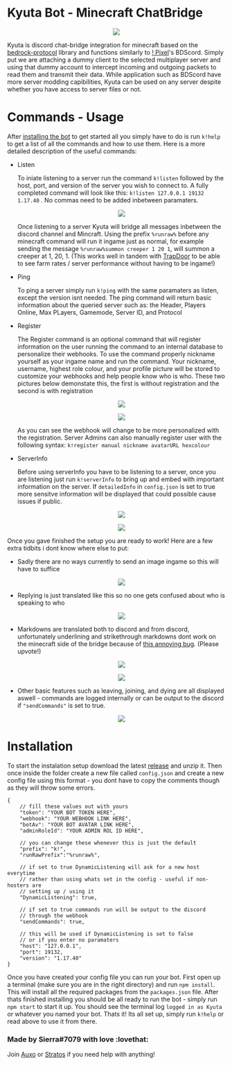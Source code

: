 # Kyuta Bot - Minecraft ChatBridge

<p align="center">
    <img src="https://cdn.discordapp.com/attachments/961825797281284137/995834807382704249/Overview.png?size=4096">
</p>


Kyuta is discord chat-bridge integration for minecraft based on the [bedrock-protocol](https://github.com/PrismarineJS/bedrock-protocol) library and functions similarly to [! Pixel](https://github.com/0x506978656c)'s BDScord. Simply put we are attaching a dummy client to the selected multiplayer server and using that dummy account to intercept incoming and outgoing packets to read them and transmit their data. While application such as BDScord have more server modding capibilities, Kyuta can be used on any server despite whether you have access to server files or not.


# Commands - Usage
After [installing the bot](https://github.com/Sierrawastaken/kyuta-bot#installation) to get started all you simply have to do is run `k!help` to get a list of all the commands and how to use them. Here is a more detailed description of the useful commands:
* Listen
    
    To iniate listening to a server run the command `k!listen` followed by the host, port, and version of the server you wish to connect to. A fully completed command will look like this: `k!listen 127.0.0.1 19132 1.17.40` . No commas need to be added inbetween paramaters.
    
    <p align="center">
        <img src="https://cdn.discordapp.com/attachments/961825797281284137/995835228394360832/unknown.png?size=4096">
    </p>

    Once listening to a server Kyuta will bridge all messages inbetween the discord channel and Mincraft. Using the prefix `%runraw%` before any minecraft command will run it ingame just as normal, for example sending the message `%runraw%summon creeper 1 20 1`, will summon a creeper at 1, 20, 1. (This works well in tandem with [TrapDoor](https://github.com/hhhxiao/TrapDoor) to be able to see farm rates / server performance without having to be ingame!)

* Ping

    To ping a server simply run `k!ping` with the same paramaters as listen, except the version isnt needed. The ping command will return basic information about the queried server such as: the Header, Players Online, Max PLayers, Gamemode, Server ID, and Protocol

* Register

    The Register command is an optional command that will register information on the user running the command to an internal database to personalize their webhooks. To use the command properly nickname yourself as your ingame name and run the command. Your nickname, username, highest role colour, and your profile picture will be stored to customize your webhooks and help people know who is who. These two pictures below demonstate this, the first is without registration and the second is with registration


     <p align="center">
        <img src="https://cdn.discordapp.com/attachments/961825797281284137/995834826403876864/WithoutRegistration.png?size=4096">
    </p>

    <p align="center">
        <img src="https://cdn.discordapp.com/attachments/961825797281284137/995834840500949052/WithRegistration.png?size=4096">
    </p>
    
    As you can see the webhook will change to be more personalized with the registration. Server Admins can also manually register user with the following syntax: `k!register manual nickname avatarURL hexcolour`

* ServerInfo

    Before using serverInfo you have to be listening to a server, once you are listening just run `k!serverInfo` to bring up and embed with important information on the server. If `detailedInfo` in `config.json` is set to true more sensitve information will be displayed that could possible cause issues if public.

    <p align="center">
        <img src="https://cdn.discordapp.com/attachments/961825797281284137/999102276511748116/Screenshot_2022-07-19_165529.png?size=4096">
    </p>

    <p align="center">
        <img src="https://cdn.discordapp.com/attachments/961825797281284137/999104972526456963/Screenshot_2022-07-19_1706212.png?size=4096">
    </p>

Once you gave finished the setup you are ready to work! Here are a few extra tidbits i dont know where else to put:

* Sadly there are no ways currently to send an image ingame so this will have to suffice

    <p align="center">
        <img src="https://cdn.discordapp.com/attachments/961825797281284137/995836526950879342/unknown.png?size=4096">
    </p>

* Replying is just translated like this so no one gets confused about who is speaking to who

    <p align="center">
        <img src="https://cdn.discordapp.com/attachments/961825797281284137/995836502456143932/unknown.png?size=4096">
    </p>

* Markdowns are translated both to discord and from discord, unfortunately underlining and strikethrough markdowns dont work on the minecraft side of the bridge because of [this annoying bug](https://bugs.mojang.com/browse/MCPE-41729). (Please upvote!)
    
    <p align="center">
        <img src="https://cdn.discordapp.com/attachments/961825797281284137/995836395799195709/unknown.png?size=4096">
    </p>

    <p align="center">
        <img src="https://cdn.discordapp.com/attachments/961825797281284137/995836262588088402/unknown.png?size=4096">
    </p>

* Other basic features such as leaving, joining, and dying are all displayed aswell - commands are logged internally or can be output to the discord if  `"sendCommands"` is set to true.

    <p align="center">
        <img src="https://cdn.discordapp.com/attachments/961825797281284137/995837599644135575/unknown.png?size=4096">
    </p>

# Installation

To start the instalation setup download the latest [release](https://github.com/Sierrawastaken/Kyuta-bot/releases) and unzip it. Then once inside the folder create a new file called `config.json` and create a new config file using this format - you dont have to copy the comments though as they will throw some errors.
    
    {   
        // fill these values out with yours
        "token": "YOUR BOT TOKEN HERE",
        "webhook": "YOUR WEBHOOK LINK HERE",
        "botAv": "YOUR BOT AVATAR LINK HERE",
        "adminRoleId": "YOUR ADMIN ROL ID HERE",

        // you can change these whenever this is just the default
        "prefix": "k!",
        "runRawPrefix":"%runraw%",

        // if set to true DynamicListening will ask for a new host everytime
        // rather than using whats set in the config - useful if non-hosters are
        // setting up / using it
        "DynamicListening": true,
        
        // if set to true commands run will be output to the discord
        // through the webhook
        "sendCommands": true,

        // this will be used if DynamicListening is set to false
        // or if you enter no paramaters
        "host": "127.0.0.1",
        "port": 19132,
        "version": "1.17.40"
    }

Once you have created your config file you can run your bot. First open up a terminal (make sure you are in the right directory) and run `npm install`. This will install all the required packages from the `packages.json` file. After thats finished installing you should be all ready to run the bot - simply run `npm start` to start it up. You should see the terminal log `logged in as Kyuta` or whatever you named your bot. Thats it! Its all set up, simply run `k!help` or read above to use it from there.

### Made by Sierra#7079 with love :lovethat:
Join [Auxo](https://discord.gg/zqaptYWChM) or [Stratos](https://discord.gg/fcfGwZva8d) if you need help with anything!